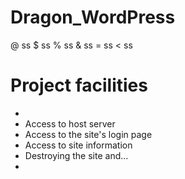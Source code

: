 # Dragon_WordPress



@ ss
$ ss
% ss
& ss
= ss
< ss

# Project facilities
*
* Access to host server
* Access to the site's login page
* Access to site information
* Destroying the site and...
*
